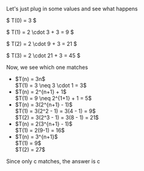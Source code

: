 Let's just plug in some values and see what happens

$ T(0) = 3 $

$ T(1) = 2 \cdot 3 + 3 = 9 $

$ T(2) = 2 \cdot 9 + 3 = 21 $

$ T(3) = 2 \cdot 21 + 3 = 45 $

Now, we see which one matches

<ul>
    <li> $T(n) = 3n$ <br/>
    $T(1) = 3 \neq 3 \cdot 1 = 3$
    <li> $T(n) = 2^{n+1} + 1$ <br/>
    $T(1) = 9 \neq 2^{1+1} + 1 = 5$
    <li> $T(n) = 3(2^{n+1} - 1)$ <br/>
    $T(1) = 3(2^2 - 1) = 3(4 - 1) = 9$ <br/>
    $T(2) = 3(2^3 - 1) = 3(8 - 1) = 21$
    <li> $T(n) = 2(3^{n+1} - 1)$ <br/>
    $T(1) = 2(9-1) = 16$
    <li> $T(n) = 3^{n+1}$ <br/>
    $T(1) = 9$ <br/>
    $T(2) = 27$
</ul>

Since only c matches, the answer is c
